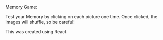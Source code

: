 Memory Game:

Test your Memory by clicking on each picture one time.  Once clicked, the images will shuffle, so be careful! 

This was created using React.

